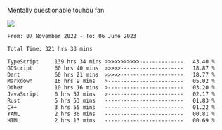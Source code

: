 Mentally questionable touhou fan

![](https://posei.me/horse_going_hard.gif)


<!--START_SECTION:waka-->

```txt
From: 07 November 2022 - To: 06 June 2023

Total Time: 321 hrs 33 mins

TypeScript     139 hrs 34 mins >>>>>>>>>>>--------------   43.40 %
GDScript       60 hrs 40 mins  >>>>>--------------------   18.87 %
Dart           60 hrs 21 mins  >>>>>--------------------   18.77 %
Markdown       16 hrs 9 mins   >------------------------   05.02 %
Other          10 hrs 16 mins  >------------------------   03.20 %
JavaScript     6 hrs 57 mins   >------------------------   02.17 %
Rust           5 hrs 53 mins   -------------------------   01.83 %
C++            3 hrs 55 mins   -------------------------   01.22 %
YAML           2 hrs 36 mins   -------------------------   00.81 %
HTML           2 hrs 13 mins   -------------------------   00.69 %
```

<!--END_SECTION:waka-->
